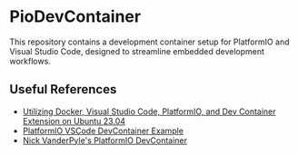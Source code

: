 # PioDevContainer

This repository contains a development container setup for PlatformIO and Visual Studio Code, designed to streamline embedded development workflows.

## Useful References

- [Utilizing Docker, Visual Studio Code, PlatformIO, and Dev Container Extension on Ubuntu 23.04](https://medium.com/@nikul.padhya/utilizing-docker-visual-studio-code-platformio-and-dev-container-extension-on-ubuntu-23-04-f979b3a3af61)
- [PlatformIO VSCode DevContainer Example](https://github.com/prenone/platformio-vscode-devcontainer)
- [Nick VanderPyle's PlatformIO DevContainer](https://github.com/NickVanderPyle/platformio-devcontainer)